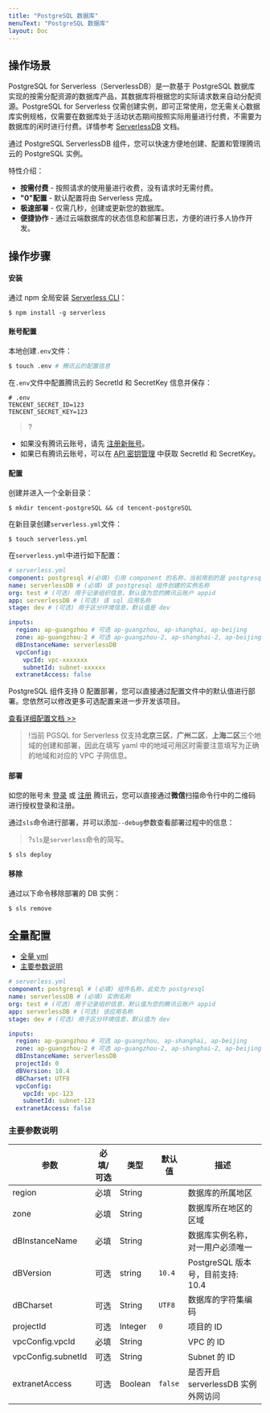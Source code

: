 ```yaml
---
title: "PostgreSQL 数据库"
menuText: "PostgreSQL 数据库"
layout: Doc
---
```


<!-- TODO: 更新postgresql使用说明和配置示例。 -->

## 操作场景

PostgreSQL for Serverless（ServerlessDB）是一款基于 PostgreSQL 数据库实现的按需分配资源的数据库产品，其数据库将根据您的实际请求数来自动分配资源。PostgreSQL for Serverless 仅需创建实例，即可正常使用，您无需关心数据库实例规格，仅需要在数据库处于活动状态期间按照实际用量进行付费，不需要为数据库的闲时进行付费。详情参考 [ServerlessDB](https://cloud.tencent.com/document/product/409/42844) 文档。

通过 PostgreSQL ServerlessDB 组件，您可以快速方便地创建、配置和管理腾讯云的 PostgreSQL 实例。

特性介绍：

- **按需付费** - 按照请求的使用量进行收费，没有请求时无需付费。
- **"0"配置** - 默认配置将由 Serverless 完成。
- **极速部署** - 仅需几秒，创建或更新您的数据库。
- **便捷协作** - 通过云端数据库的状态信息和部署日志，方便的进行多人协作开发。

## 操作步骤

#### 安装

通过 npm 全局安装 [Serverless CLI](https://github.com/serverless/serverless)：

```shell
$ npm install -g serverless
```

#### 账号配置

本地创建`.env`文件：

```bash
$ touch .env # 腾讯云的配置信息
```

在`.env`文件中配置腾讯云的 SecretId 和 SecretKey 信息并保存：

```text
# .env
TENCENT_SECRET_ID=123
TENCENT_SECRET_KEY=123
```

> ?

- 如果没有腾讯云账号，请先 [注册新账号](https://cloud.tencent.com/register)。
- 如果已有腾讯云账号，可以在 [API 密钥管理](https://console.cloud.tencent.com/cam/capi) 中获取 SecretId 和 SecretKey。

#### 配置

创建并进入一个全新目录：

```
$ mkdir tencent-postgreSQL && cd tencent-postgreSQL
```

在新目录创建`serverless.yml`文件：

```shell
$ touch serverless.yml
```

在`serverless.yml`中进行如下配置：

```yml
# serverless.yml
component: postgresql #(必填) 引用 component 的名称，当前用到的是 postgresql 组件
name: serverlessDB # (必填) 该 postgresql 组件创建的实例名称
org: test # (可选) 用于记录组织信息，默认值为您的腾讯云账户 appid
app: serverlessDB # (可选) 该 sql 应用名称
stage: dev # (可选) 用于区分环境信息，默认值是 dev

inputs:
  region: ap-guangzhou # 可选 ap-guangzhou, ap-shanghai, ap-beijing
  zone: ap-guangzhou-2 # 可选 ap-guangzhou-2, ap-shanghai-2, ap-beijing-3
  dBInstanceName: serverlessDB
  vpcConfig:
    vpcId: vpc-xxxxxxx
    subnetId: subnet-xxxxxx
  extranetAccess: false
```

PostgreSQL 组件支持 0 配置部署，您可以直接通过配置文件中的默认值进行部署。您依然可以修改更多可选配置来进一步开发该项目。

[查看详细配置文档 >>](#1)

> !当前 PGSQL for Serverless 仅支持**北京三区**，**广州二区**，**上海二区**三个地域的创建和部署，因此在填写 yaml 中的地域可用区时需要注意填写为正确的地域和对应的 VPC 子网信息。

#### 部署

如您的账号未 [登录](https://cloud.tencent.com/login) 或 [注册](https://cloud.tencent.com/register) 腾讯云，您可以直接通过**微信**扫描命令行中的二维码进行授权登录和注册。

通过`sls`命令进行部署，并可以添加`--debug`参数查看部署过程中的信息：

> ?`sls`是`serverless`命令的简写。

```bash
$ sls deploy
```

#### 移除

通过以下命令移除部署的 DB 实例：

```bash
$ sls remove
```

<span id="1"></span>
##  全量配置
- [全量 yml](#1-1)
- [主要参数说明](#1-2)

<span id="1-1"></span>
```yml
# serverless.yml
component: postgresql # (必填) 组件名称，此处为 postgresql
name: serverlessDB # (必填) 实例名称
org: test # (可选) 用于记录组织信息，默认值为您的腾讯云账户 appid
app: serverlessDB # (可选) 该应用名称
stage: dev # (可选) 用于区分环境信息，默认值为 dev

inputs:
  region: ap-guangzhou # 可选 ap-guangzhou, ap-shanghai, ap-beijing
  zone: ap-guangzhou-2 # 可选 ap-guangzhou-2, ap-shanghai-2, ap-beijing-3
  dBInstanceName: serverlessDB
  projectId: 0
  dBVersion: 10.4
  dBCharset: UTF8
  vpcConfig:
    vpcId: vpc-123
    subnetId: subnet-123
  extranetAccess: false
```
<span id="1-1"></span>
### 主要参数说明

| 参数               | 必填/可选 | 类型    | 默认值  | 描述                               |
| ------------------ | --------- | ------- | ------- | ---------------------------------- |
| region             | 必填      | String  |         | 数据库的所属地区                   |
| zone               | 必填      | String  |         | 数据库所在地区的区域               |
| dBInstanceName     | 必填      | String  |         | 数据库实例名称，对一用户必须唯一   |
| dBVersion          | 可选      | string  | `10.4`  | PostgreSQL 版本号，目前支持: 10.4  |
| dBCharset          | 可选      | String  | `UTF8`  | 数据库的字符集编码                 |
| projectId          | 可选      | Integer | `0`     | 项目的 ID                          |
| vpcConfig.vpcId    | 必填      | String  |         | VPC 的 ID                          |
| vpcConfig.subnetId | 可选      | String  |         | Subnet 的 ID                       |
| extranetAccess     | 可选      | Boolean | `false` | 是否开启 serverlessDB 实例外网访问 |
